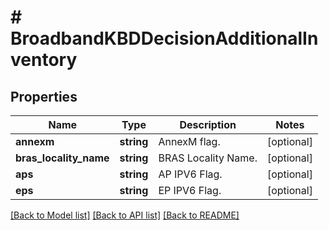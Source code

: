 # # BroadbandKBDDecisionAdditionalInventory

## Properties

Name | Type | Description | Notes
------------ | ------------- | ------------- | -------------
**annexm** | **string** | AnnexM flag. | [optional]
**bras_locality_name** | **string** | BRAS Locality Name. | [optional]
**aps** | **string** | AP IPV6 Flag. | [optional]
**eps** | **string** | EP IPV6 Flag. | [optional]

[[Back to Model list]](../../README.md#models) [[Back to API list]](../../README.md#endpoints) [[Back to README]](../../README.md)
